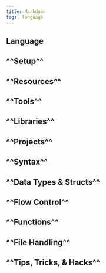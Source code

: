 ```yaml
---
title: Markdown
tags: language
---
```

## **Language**
## ^^Setup^^
## ^^Resources^^
## ^^Tools^^
## ^^Libraries^^
## ^^Projects^^
## ^^Syntax^^
## ^^Data Types & Structs^^
## ^^Flow Control^^
## ^^Functions^^
## ^^File Handling^^
## ^^Tips, Tricks, & Hacks^^
